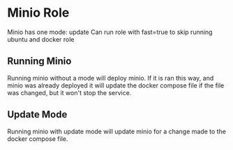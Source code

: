 # Minio Role
Minio has one mode: update
Can run role with fast=true to skip running ubuntu and docker role

## Running Minio
Running minio without a mode will deploy minio. If it is ran this way, and minio was already deployed it will update the docker compose file if the file was changed, but it won't stop the service.

## Update Mode
Running minio with update mode will update minio for a change made to the docker compose file.